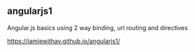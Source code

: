 ## angularjs1
Angular.js basics using 2 way binding, url routing and directives

https://jamiewithay.github.io/angularjs1/
